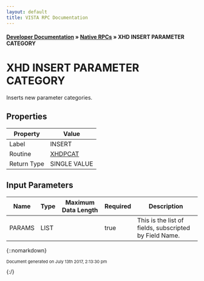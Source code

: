 ```yaml
---
layout: default
title: VISTA RPC Documentation
---
```


#### [Developer Documentation](../index) &#187; [Native RPCs](TableOfContents) &#187; XHD INSERT PARAMETER CATEGORY<br/>
# XHD INSERT PARAMETER CATEGORY

Inserts new parameter categories.

## Properties

Property | Value
--- | ---
Label | INSERT
Routine | [XHDPCAT](http://code.osehra.org/dox/Routine_XHDPCAT_source.html)
Return Type | SINGLE VALUE


## Input Parameters

Name | Type | Maximum Data Length | Required | Description
--- | --- | --- | --- | ---
PARAMS | LIST |  | true | This is the list of fields, subscripted by Field Name.



{::nomarkdown} <br/><p style="font-size: 11px">Document generated on July 13th 2017, 2:13:30 pm</p>{:/}
